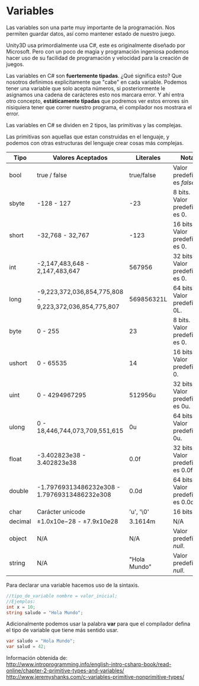 # Variables

Las variables son una parte muy importante de la programación. Nos permiten guardar datos, así como mantener estado de nuestro juego.

Unity3D usa primordialmente usa C#, este es originalmente diseñado por Microsoft. Pero con un poco de magia y programación ingeniosa podemos hacer uso de su facilidad de programación y velocidad para la creación de juegos.

Las variables en C# son **fuertemente tipadas**. ¿Qué significa esto? Que nosotros definimos explicitamente que "cabe" en cada variable. Podemos tener una variable que solo acepta números, si posteriormente le asignamos una cadena de carácteres esto nos marcara error. Y ahí entra otro concepto, **estáticamente tipadas** que podremos ver estos errores sin nisiquiera tener que correr nuestro programa, el compilador nos mostrara el error.

Las variables en C# se dividen en 2 tipos, las primitivas y las complejas.

Las primitivas son aquellas que estan construidas en el lenguaje, y podemos con otras estructuras del lenguaje crear cosas más complejas.

Tipo | Valores Aceptados | Literales | Notas
-----|-------------------|-----------|------
bool | true / false | true/false | Valor predefinido es *false*.
sbyte | -128 - 127 | -23 | 8 bits. Valor predefinido es 0.
short | -32,768 - 32,767 | -123 | 16 bits. Valor predefinido es 0.
int | -2,147,483,648 - 2,147,483,647 | 567956 | 32 bits. Valor predefinido es 0.
long | -9,223,372,036,854,775,808 - 9,223,372,036,854,775,807 | 569856321L | 64 bits. Valor predefinido 0L.
byte | 0 - 255 | 23 | 8 bits. Valor predefinido es 0.
ushort | 0 - 65535 | 14 | 16 bits. Valor predefinido 0.
uint | 0 - 4294967295 | 512956u | 32 bits. Valor predefinido es 0u.
ulong | 0 - 18,446,744,073,709,551,615 | 0u | 64 bits. Valor predefinido 0u.
float | -3.402823e38 - 3.402823e38 | 0.0f | 32 bits. Valor predefinido es 0.0f.
double | -1.79769313486232e308 - 1.79769313486232e308 | 0.0d | 64 bits. Valor predefinido es 0.0d.
char | Carácter unicode | 'u', '\0' | 16 bits.
decimal | ±1.0x10e−28 - ±7.9x10e28 | 3.1614m | N/A
object | N/A | N/A | Valor predefinido *null*.
string | N/A | "Hola Mundo" | Valor predefinido *null*.

Para declarar una variable hacemos uso de la sintaxis.

```C#
//tipo_de_variable nombre = valor_inicial;
//Ejemplos:
int x = 10;
string saludo = "Hola Mundo";
```

Adicionalmente podemos usar la palabra **var** para que el compilador defina el tipo de variable que tiene más sentido usar.

```C#
var saludo = "Hola Mundo";
var salud = 42;
```

Información obtenida de:   
<http://www.introprogramming.info/english-intro-csharp-book/read-online/chapter-2-primitive-types-and-variables/>
<http://www.jeremyshanks.com/c-variables-primitive-nonprimitive-types/>